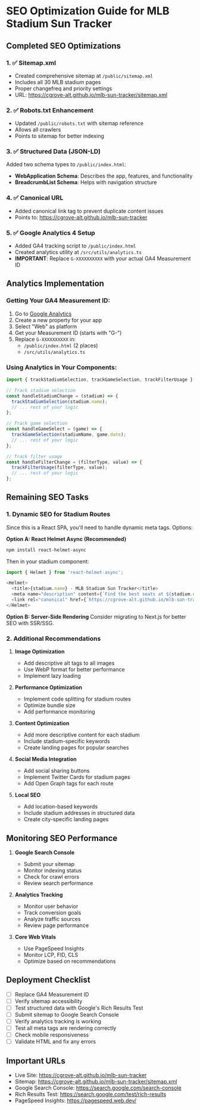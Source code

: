 # SEO Optimization Guide for MLB Stadium Sun Tracker

## Completed SEO Optimizations

### 1. ✅ Sitemap.xml
- Created comprehensive sitemap at `/public/sitemap.xml`
- Includes all 30 MLB stadium pages
- Proper changefreq and priority settings
- URL: https://cgrove-alt.github.io/mlb-sun-tracker/sitemap.xml

### 2. ✅ Robots.txt Enhancement
- Updated `/public/robots.txt` with sitemap reference
- Allows all crawlers
- Points to sitemap for better indexing

### 3. ✅ Structured Data (JSON-LD)
Added two schema types to `/public/index.html`:
- **WebApplication Schema**: Describes the app, features, and functionality
- **BreadcrumbList Schema**: Helps with navigation structure

### 4. ✅ Canonical URL
- Added canonical link tag to prevent duplicate content issues
- Points to: https://cgrove-alt.github.io/mlb-sun-tracker

### 5. ✅ Google Analytics 4 Setup
- Added GA4 tracking script to `/public/index.html`
- Created analytics utility at `/src/utils/analytics.ts`
- **IMPORTANT**: Replace `G-XXXXXXXXXX` with your actual GA4 Measurement ID

## Analytics Implementation

### Getting Your GA4 Measurement ID:
1. Go to [Google Analytics](https://analytics.google.com/)
2. Create a new property for your app
3. Select "Web" as platform
4. Get your Measurement ID (starts with "G-")
5. Replace `G-XXXXXXXXXX` in:
   - `/public/index.html` (2 places)
   - `/src/utils/analytics.ts`

### Using Analytics in Your Components:

```typescript
import { trackStadiumSelection, trackGameSelection, trackFilterUsage } from './utils/analytics';

// Track stadium selection
const handleStadiumChange = (stadium) => {
  trackStadiumSelection(stadium.name);
  // ... rest of your logic
};

// Track game selection
const handleGameSelect = (game) => {
  trackGameSelection(stadiumName, game.date);
  // ... rest of your logic
};

// Track filter usage
const handleFilterChange = (filterType, value) => {
  trackFilterUsage(filterType, value);
  // ... rest of your logic
};
```

## Remaining SEO Tasks

### 1. Dynamic SEO for Stadium Routes
Since this is a React SPA, you'll need to handle dynamic meta tags. Options:

**Option A: React Helmet Async (Recommended)**
```bash
npm install react-helmet-async
```

Then in your stadium component:
```typescript
import { Helmet } from 'react-helmet-async';

<Helmet>
  <title>{stadium.name} - MLB Stadium Sun Tracker</title>
  <meta name="description" content={`Find the best seats at ${stadium.name}. Analyze sun exposure and weather for optimal seating.`} />
  <link rel="canonical" href={`https://cgrove-alt.github.io/mlb-sun-tracker/stadium/${stadium.slug}`} />
</Helmet>
```

**Option B: Server-Side Rendering**
Consider migrating to Next.js for better SEO with SSR/SSG.

### 2. Additional Recommendations

1. **Image Optimization**
   - Add descriptive alt tags to all images
   - Use WebP format for better performance
   - Implement lazy loading

2. **Performance Optimization**
   - Implement code splitting for stadium routes
   - Optimize bundle size
   - Add performance monitoring

3. **Content Optimization**
   - Add more descriptive content for each stadium
   - Include stadium-specific keywords
   - Create landing pages for popular searches

4. **Social Media Integration**
   - Add social sharing buttons
   - Implement Twitter Cards for stadium pages
   - Add Open Graph tags for each route

5. **Local SEO**
   - Add location-based keywords
   - Include stadium addresses in structured data
   - Create city-specific landing pages

## Monitoring SEO Performance

1. **Google Search Console**
   - Submit your sitemap
   - Monitor indexing status
   - Check for crawl errors
   - Review search performance

2. **Analytics Tracking**
   - Monitor user behavior
   - Track conversion goals
   - Analyze traffic sources
   - Review page performance

3. **Core Web Vitals**
   - Use PageSpeed Insights
   - Monitor LCP, FID, CLS
   - Optimize based on recommendations

## Deployment Checklist

- [ ] Replace GA4 Measurement ID
- [ ] Verify sitemap accessibility
- [ ] Test structured data with Google's Rich Results Test
- [ ] Submit sitemap to Google Search Console
- [ ] Verify analytics tracking is working
- [ ] Test all meta tags are rendering correctly
- [ ] Check mobile responsiveness
- [ ] Validate HTML and fix any errors

## Important URLs

- Live Site: https://cgrove-alt.github.io/mlb-sun-tracker
- Sitemap: https://cgrove-alt.github.io/mlb-sun-tracker/sitemap.xml
- Google Search Console: https://search.google.com/search-console
- Rich Results Test: https://search.google.com/test/rich-results
- PageSpeed Insights: https://pagespeed.web.dev/
